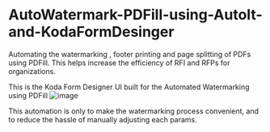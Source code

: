 # AutoWatermark-PDFill-using-AutoIt-and-KodaFormDesinger
Automating the watermarking , footer printing and page splitting of PDFs using PDFill. This helps increase the efficiency of RFI and RFPs for organizations.


This is the Koda Form Designer UI built for the Automated Watermarking using PDFill
![image](https://user-images.githubusercontent.com/88423149/164763472-2201088f-6712-4f49-9bfd-3fa20ff5b2f3.png)

This automation is only to make the watermarking process convenient, and to reduce the hassle of manually adjusting each params.
